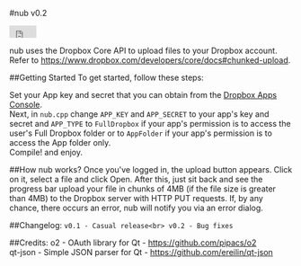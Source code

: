 #nub v0.2

<iframe style="border: 0; margin: 0; padding: 0;" src="https://www.gittip.com/binaryking/widget.html" width="48pt" height="22pt"></iframe>

nub uses the Dropbox Core API to upload files to your Dropbox account. Refer to https://www.dropbox.com/developers/core/docs#chunked-upload.

##Getting Started
To get started, follow these steps:

Set your App key and secret that you can obtain from the [Dropbox Apps Console](https://www.dropbox.com/developers/apps).
<br>Next, in `nub.cpp` change `APP_KEY` and `APP_SECRET` to your app's key and secret and `APP_TYPE` to `FullDropbox` if your app's permission is to access the user's Full Dropbox folder or to `AppFolder` if your app's permission is to access the App folder only.<br>Compile! and enjoy.

##How nub works?
Once you've logged in, the upload button appears. Click on it, select a file and click Open. After this, just sit back and see the progress bar upload your file in chunks of 4MB (if the file size is greater than 4MB) to the Dropbox server with HTTP PUT requests. If, by any chance, there occurs an error, nub will notify you via an error dialog.

##Changelog:
`v0.1 - Casual release<br>
v0.2 - Bug fixes`

##Credits:
o2 - OAuth library for Qt - https://github.com/pipacs/o2<br>
qt-json - Simple JSON parser for Qt - https://github.com/ereilin/qt-json
